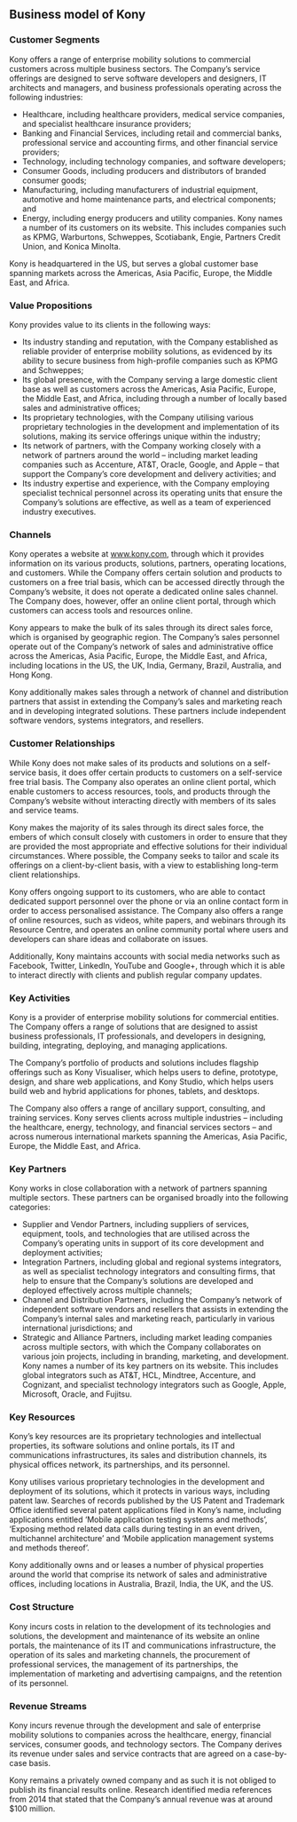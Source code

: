 Business model of Kony
----------------------

 ### Customer Segments

 Kony offers a range of enterprise mobility solutions to commercial customers across multiple business sectors. The Company’s service offerings are designed to serve software developers and designers, IT architects and managers, and business professionals operating across the following industries:

  * Healthcare, including healthcare providers, medical service companies, and specialist healthcare insurance providers;
 * Banking and Financial Services, including retail and commercial banks, professional service and accounting firms, and other financial service providers;
 * Technology, including technology companies, and software developers;
 * Consumer Goods, including producers and distributors of branded consumer goods;
 * Manufacturing, including manufacturers of industrial equipment, automotive and home maintenance parts, and electrical components; and
 * Energy, including energy producers and utility companies.
  Kony names a number of its customers on its website. This includes companies such as KPMG, Warburtons, Schweppes, Scotiabank, Engie, Partners Credit Union, and Konica Minolta.

 Kony is headquartered in the US, but serves a global customer base spanning markets across the Americas, Asia Pacific, Europe, the Middle East, and Africa.

 ### Value Propositions

 Kony provides value to its clients in the following ways:

  * Its industry standing and reputation, with the Company established as reliable provider of enterprise mobility solutions, as evidenced by its ability to secure business from high-profile companies such as KPMG and Schweppes;
 * Its global presence, with the Company serving a large domestic client base as well as customers across the Americas, Asia Pacific, Europe, the Middle East, and Africa, including through a number of locally based sales and administrative offices;
 * Its proprietary technologies, with the Company utilising various proprietary technologies in the development and implementation of its solutions, making its service offerings unique within the industry;
 * Its network of partners, with the Company working closely with a network of partners around the world – including market leading companies such as Accenture, AT&T, Oracle, Google, and Apple – that support the Company’s core development and delivery activities; and
 * Its industry expertise and experience, with the Company employing specialist technical personnel across its operating units that ensure the Company’s solutions are effective, as well as a team of experienced industry executives.
  ### Channels

 Kony operates a website at www.kony.com, through which it provides information on its various products, solutions, partners, operating locations, and customers. While the Company offers certain solution and products to customers on a free trial basis, which can be accessed directly through the Company’s website, it does not operate a dedicated online sales channel. The Company does, however, offer an online client portal, through which customers can access tools and resources online.

 Kony appears to make the bulk of its sales through its direct sales force, which is organised by geographic region. The Company’s sales personnel operate out of the Company’s network of sales and administrative office across the Americas, Asia Pacific, Europe, the Middle East, and Africa, including locations in the US, the UK, India, Germany, Brazil, Australia, and Hong Kong.

 Kony additionally makes sales through a network of channel and distribution partners that assist in extending the Company’s sales and marketing reach and in developing integrated solutions. These partners include independent software vendors, systems integrators, and resellers.

 ### Customer Relationships

 While Kony does not make sales of its products and solutions on a self-service basis, it does offer certain products to customers on a self-service free trial basis. The Company also operates an online client portal, which enable customers to access resources, tools, and products through the Company’s website without interacting directly with members of its sales and service teams.

 Kony makes the majority of its sales through its direct sales force, the embers of which consult closely with customers in order to ensure that they are provided the most appropriate and effective solutions for their individual circumstances. Where possible, the Company seeks to tailor and scale its offerings on a client-by-client basis, with a view to establishing long-term client relationships.

 Kony offers ongoing support to its customers, who are able to contact dedicated support personnel over the phone or via an online contact form in order to access personalised assistance. The Company also offers a range of online resources, such as videos, white papers, and webinars through its Resource Centre, and operates an online community portal where users and developers can share ideas and collaborate on issues.

 Additionally, Kony maintains accounts with social media networks such as Facebook, Twitter, LinkedIn, YouTube and Google+, through which it is able to interact directly with clients and publish regular company updates.

 ### Key Activities

 Kony is a provider of enterprise mobility solutions for commercial entities. The Company offers a range of solutions that are designed to assist business professionals, IT professionals, and developers in designing, building, integrating, deploying, and managing applications.

 The Company’s portfolio of products and solutions includes flagship offerings such as Kony Visualiser, which helps users to define, prototype, design, and share web applications, and Kony Studio, which helps users build web and hybrid applications for phones, tablets, and desktops.

 The Company also offers a range of ancillary support, consulting, and training services. Kony serves clients across multiple industries – including the healthcare, energy, technology, and financial services sectors – and across numerous international markets spanning the Americas, Asia Pacific, Europe, the Middle East, and Africa.

 ### Key Partners

 Kony works in close collaboration with a network of partners spanning multiple sectors. These partners can be organised broadly into the following categories:

  * Supplier and Vendor Partners, including suppliers of services, equipment, tools, and technologies that are utilised across the Company’s operating units in support of its core development and deployment activities;
 * Integration Partners, including global and regional systems integrators, as well as specialist technology integrators and consulting firms, that help to ensure that the Company’s solutions are developed and deployed effectively across multiple channels;
 * Channel and Distribution Partners, including the Company’s network of independent software vendors and resellers that assists in extending the Company’s internal sales and marketing reach, particularly in various international jurisdictions; and
 * Strategic and Alliance Partners, including market leading companies across multiple sectors, with which the Company collaborates on various join projects, including in branding, marketing, and development.
  Kony names a number of its key partners on its website. This includes global integrators such as AT&T, HCL, Mindtree, Accenture, and Cognizant, and specialist technology integrators such as Google, Apple, Microsoft, Oracle, and Fujitsu.

 ### Key Resources

 Kony’s key resources are its proprietary technologies and intellectual properties, its software solutions and online portals, its IT and communications infrastructures, its sales and distribution channels, its physical offices network, its partnerships, and its personnel.

 Kony utilises various proprietary technologies in the development and deployment of its solutions, which it protects in various ways, including patent law. Searches of records published by the US Patent and Trademark Office identified several patent applications filed in Kony’s name, including applications entitled ‘Mobile application testing systems and methods’, ‘Exposing method related data calls during testing in an event driven, multichannel architecture’ and ‘Mobile application management systems and methods thereof’.

 Kony additionally owns and or leases a number of physical properties around the world that comprise its network of sales and administrative offices, including locations in Australia, Brazil, India, the UK, and the US.

 ### Cost Structure

 Kony incurs costs in relation to the development of its technologies and solutions, the development and maintenance of its website an online portals, the maintenance of its IT and communications infrastructure, the operation of its sales and marketing channels, the procurement of professional services, the management of its partnerships, the implementation of marketing and advertising campaigns, and the retention of its personnel.

 ### Revenue Streams

 Kony incurs revenue through the development and sale of enterprise mobility solutions to companies across the healthcare, energy, financial services, consumer goods, and technology sectors. The Company derives its revenue under sales and service contracts that are agreed on a case-by-case basis.

 Kony remains a privately owned company and as such it is not obliged to publish its financial results online. Research identified media references from 2014 that stated that the Company’s annual revenue was at around $100 million.